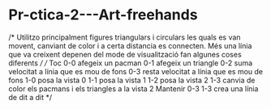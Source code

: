 # Pr-ctica-2---Art-freehands
/*
Utilitzo principalment figures triangulars i circulars les quals es van movent, canviant de color i a certa distancia es connecten. Més una línia que va creixent depenen del mode de visualització fan algunes coses diferents 
*/
/*
Toc
0-0 afegeix un pacman
0-1 afegeix un triangle
0-2 suma velocitat a línia que es mou de fons
0-3 resta velocitat a línia que es mou de fons
1-0 posa la vista 0
1-1 posa la vista 1
1-2 posa la vista 2
1-3 canvia de color els pacmans i els triangles a la vista 2
Mantenir 
0-3 1-3 crea una línia de dit a dit
*/
